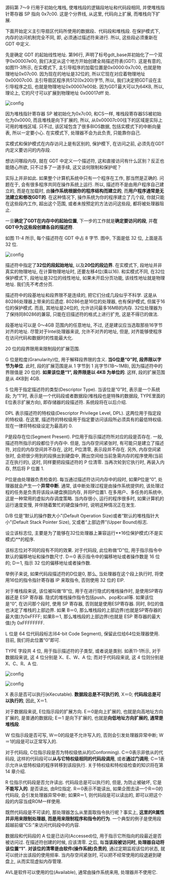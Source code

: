 源码第 7～9 行用于初始化堆栈, 使堆栈段的逻辑段地址和代码段相同, 并使堆栈指针寄存器 SP 指向 0x7c00. 这是个分界线, 从这里, 代码向上扩展, 而堆栈向下扩展. 

下面开始定义主引导扇区代码所使用的数据段、代码段和堆栈段. 在保护模式下, 内存的访问机制完全不同, 即, 必须通过描述符来进行. 所以, 这些段必须重新在 GDT 中定义. 

先是确定 GDT 的起始线性地址. 第96行, 声明了标号gdt_base并初始化了一个双字0x00007e00, 我们决定从这个地方开始创建全局描述符表(GDT). 这是有意的, 如图11-3所示, 在实模式下, 主引导程序的加载位置是0x0000:0x7c00, 也就是物理地址0x07c00. 因为现在的地址是32位的, 所以它现在对应着物理地址 0x00007c00. 主引导扇区程序共512(0x200)字节, 所以, 我们决定把GDT设在主引导程序之后, 也就是物理地址0x00007e00处. 因为GDT最大可以为64KB, 所以, 理论上, 它的尺寸可以扩展到物理地址 0x00017dff 处. 

![config](images/3.png)

因为堆栈指针寄存器 SP 被初始化为0x7c00, 和CS一样, 堆栈段寄存器SS被初始化为0x0000, 而且堆栈是向下扩展的, 所以, 从0x00007c00往下的区域是实际上可用的堆栈区域. 只不过, 该区域包含了很多BIOS数据, 包括实模式下的中断向量表, 所以一定要小心. 在实模式下, 处理器不会为此负责, 只能靠你自己. 

实模式和保护模式在内存访问上是有区别的, 保护模下, 在访问之前, 必须先在GDT内定义要访问的内存段. 

想访问哪段内存, 就在 GDT 中定义一个描述符, 这和直接访问有什么区别？反正也能随心所欲, 只不过多了一道手续, 这又谈何限制和保护呢？

实际上并非如此. 如果整个计算机系统中只有一个程序在工作, 那当然是正确的. 问题在于, 会有很多程序共同在操作系统上运行. 所以, 描述符不是由用户程序自己建立的, 而是在加载时, 由**操作系统根据你的程序结构而建立的**, 而**用户程序通常是无法建立和修改GDT的**. 在这种情况下, 操作系统为你的程序建立了几个段, 你就只能在这些段内工作, 超出这个范围, 或者未按预定的方法访问这些段, 都将被处理器阻止. 

一旦**确定了GDT在内存中的起始位置**, 下一步的工作就是**确定要访问的段**, 并**在GDT中为这些段创建各自的描述符**. 

如图 11-4 所示, 每个描述符在 GDT 中占 8 字节. 图中, 下面是低 32 位, 上面是高 32 位. 

![config](images/4.png)

描述符中指定了**32位的段起始地址**, 以及**20位的段边界**. 在实模式下, 段地址并非真实的物理地址, 在计算物理地址时, 还要左移4位(乘以16). 和实模式不同, 在32位保护模式下, 段地址是32位的线性地址, 如果未开启分页功能, 该线性地址就是物理地址. 我们先不考虑分页. 

描述符中的段基地址和段界限不是连续的, 把它们分成几段似乎不科学. 这是从80286处理器上带来的后遗症. 80286也是16位的处理器, 也有保护模式, 但属于16位的保护模式. 而且, 其地址是24位的, 允许访问最多16MB的内存. 32位处理器为了保持同80286的兼容, 只能在旧描述符的格式上进行扩充, 这是不得已的做法. 

段基地址可以是 0～4GB 范围内的任意地址, 不过, 还是建议应当选取那些16字节对齐的地址. 尽管对于Intel处理器来说, 允许不对齐的地址, 但是, 对齐能够使程序在访问代码和数据时的性能最大化. 

20 位的段界限用来限制段的扩展范围. 

G 位是粒度(Granularity)位, 用于解释段界限的含义. **当G位是“0”时, 段界限以字节为单位**. 此时, 段的扩展范围是从 1 字节到 1 兆字节(1B～1MB), 因为描述符中的界限值是 20 位的. **如果该位是“1”, 段界限是以 4KB 为单位的**. 这样, 段的扩展范围是从 4KB到 4GB. 

S 位用于指定描述符的类型(Descriptor Type). 当该位是“0”时, 表示是一个系统段; 为“1”时, 表示是一个代码段或者数据段(堆栈段也是特殊的数据段, TYPE里面的E位表示扩展方向), 即存储器的段描述符. 系统段将在以后介绍. 

DPL 表示描述符的特权级(Descriptor Privilege Level, DPL). 这两位用于指定段的特权级. 在这里, 描述符的特权级用于指定要访问该段所必须具有的最低特权级. 现在一律将特权级设定为最高的 0. 

P是段存在位(Segment Present). P位用于指示描述符所对应的段是否存在. 一般, 描述符所指示的段都位于内存中. 但是, 当内存空间紧张时, 有可能只是建立了描述符, 对应的内存空间并不存在, 这时, P位清零, 表示段并不存在. 另外, 内存空间紧张时, 会把很少用到的段换出到硬盘中, 腾出空间给当前急需内存的程序使用(当前正在执行的), 这时, 同样要把段描述符的 P 位清零. 当再次轮到它执行时, 再装入内存, 然后将 P 位置 1. 

P位是由处理器负责检查的. 每当通过描述符访问内存中的段时, 如果P位是“0”, 处理器就会产生一个**异常中断**. 通常, 该中断处理过程是由操作系统提供的, 该处理过程的任务是负责将该段从硬盘换回内存, 并将P位置1. 在多用户、多任务的系统中, 这是一种常用的虚拟内存调度策略. 当内存很小, 运行的程序很多时, 如果计算机的运行速度变慢, 并伴随着繁忙的硬盘操作时, 说明这种情况正在发生. 

D/B 位是“默认的操作数大小”(Default Operation Size)或者“默认的堆栈指针大小”(Default Stack Pointer Size), 又或者“上部边界”(Upper Bound)标志. 

设立该标志位, 主要是为了能够在32位处理器上兼容运行**16位保护模式(不是实模式)**的程序. 

该标志位对不同的段有不同的效果. 对于代码段, 此位称做“D”位, 用于指示指令中默认的偏移地址和操作数尺寸. D＝0 表示指令中的偏移地址或者操作数是 16 位的; D＝1, 指示 32 位的偏移地址或者操作数. 

举例子来说, 如果代码段描述符的D位是0, 那么, 当处理器在这个段上执行时, 将使用16位的指令指针寄存器 IP 来取指令, 否则使用 32 位的 EIP. 

对于堆栈段来说, 该位被叫做“B”位, 用于在进行隐式的堆栈操作时, 是使用SP寄存器还是
ESP 寄存器. 隐式的堆栈操作指令包括push、pop和call等. 如果该位是“0”, 在访问那个段时, 使用 SP 寄存器, 否则就是使用ESP寄存器. 同时, B位的值也决定了堆栈的上部边界. 如果 B＝0, 那么堆栈段的上部边界(也就是SP寄存器的最大值)为0xFFFF; 如果B＝1, 那么堆栈段的上部边界(也就是 ESP 寄存器的最大值)为 0xFFFFFFFF. 

L 位是 64 位代码段标志(64-bit Code Segment), 保留此位给64位处理器使用. 目前, 我们将此位置“0”即可. 

TYPE 字段共 4 位, 用于指示描述符的子类型, 或者说是类别. 如表11-1所示, 对于数据段来说, 这 4 位分别是 X、E、W、A 位; 而对于代码段来说, 这 4 位则分别是 X、C、R、A 位. 

![config](images/5.png)

![config](images/13.png)

X 表示是否可以执行(eXecutable). **数据段总是不可执行的**, X＝0; **代码段总是可以执行的**, 因此, X＝1. 

对于数据段来说, E位指示段的扩展方向. E＝0是向上扩展的, 也就是向高地址方向扩展的, 是普通的数据段; E＝1 是向下扩展的, 也就是**向低地址方向扩展的, 通常是堆栈段**. 

W 位指示段是否可写, W＝0的段是不允许写入的, 否则会引发处理器异常中断; W＝1的段是可以正常写入的. 

对于代码段, C位指示段是否为特权级依从的(Conforming). C＝0表示非依从的代码段, 这样的代码段可以**从与它特权级相同的代码段调用**, 或者**通过门调用**; C＝1表示允许从低特权级的程序转移到该段执行. 关于特权级和特权级检查的知识将在第 14 章介绍. 

R 位指示代码段是否允许读出. 代码段总是可以执行的, 但是, 为防止被破坏, 它是**不能写入的**. 是否读出, 由R位指定. R＝0表示不能读出, 如果企图去读一个R＝0的代码段, 会引发处理器异常中断; 如果R＝1, 则代码段是可以读出的, 即可以把这个段的内容当成ROM一样使用. 

既然代码段是不可读的, 那处理器怎么从里面取指令执行呢？事实上, **这里的R属性并非用来限制处理器, 而是用来限制程序和指令的行为**. 一个典型的例子是使用段超越前缀“CS:”来访问代码段中的内容. 

数据段和代码段的 A 位是已访问(Accessed)位, 用于指示它所指向的段最近是否被访问过. 在描述符创建的时候, 应该清零. 之后, 每**当该段被访问时, 处理器自动将该位置“1”**. **对该位的清零是由软件(操作系统)负责的**, 通过定期监视该位的状态, 就可以统计出该段的使用频率. 当内存空间紧张时, 可以把不经常使用的段退避到硬盘上, 从而实现虚拟内存管理. 

AVL是软件可以使用的位(Available), 通常由操作系统来用, 处理器并不使用它. 